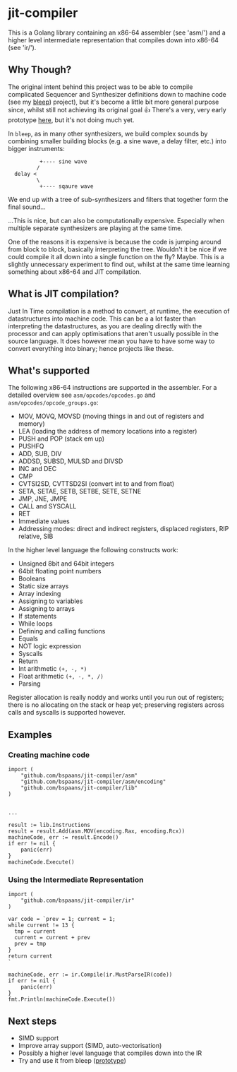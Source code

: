 # jit-compiler

This is a Golang library containing an x86-64 assembler (see 'asm/') and a
higher level intermediate representation that compiles down into x86-64 (see
'ir/').

## Why Though?

The original intent behind this project was to be able to compile complicated
Sequencer and Synthesizer definitions down to machine code (see my [bleep](https://github.com/bspaans/bleep))
project), but it's become a little bit more general purpose since, whilst still 
not achieving its original goal 👍 There's a very, very early prototype [here](https://github.com/bspaans/bleep-jit), 
but it's not doing much yet.


In `bleep`, as in many other synthesizers, we build complex sounds by combining
smaller building blocks (e.g. a sine wave, a delay filter, etc.) into bigger
instruments:

```
          +---- sine wave
         /
  delay <
         \
          +---- sqaure wave

```

We end up with a tree of sub-synthesizers and filters that together form the
final sound...

...This is nice, but can also be computationally expensive. Especially when 
multiple separate synthesizers are playing at the same time.

One of the reasons it is expensive is because the code is jumping around from
block to block, basically interpreting the tree. Wouldn't it be nice if we
could compile it all down into a single function on the fly? Maybe. This is a
slightly unnecessary experiment to find out, whilst at the same time learning
something about x86-64 and JIT compilation.

## What is JIT compilation?

Just In Time compilation is a method to convert, at runtime,  the execution of
datastructures into machine code. This can be a a lot faster than interpreting
the datastructures, as you are dealing directly with the processor and can
apply optimisations that aren't usually possible in the source language. It
does however mean you have to have some way to convert everything into binary;
hence projects like these.

## What's supported

The following x86-64 instructions are supported in the assembler. For a detailed 
overview see `asm/opcodes/opcodes.go` and `asm/opcodes/opcode_groups.go`:

* MOV, MOVQ, MOVSD (moving things in and out of registers and memory)
* LEA (loading the address of memory locations into a register)
* PUSH and POP (stack em up)
* PUSHFQ 
* ADD, SUB, DIV 
* ADDSD, SUBSD, MULSD and DIVSD
* INC and DEC
* CMP
* CVTSI2SD, CVTTSD2SI (convert int to and from float)
* SETA, SETAE, SETB, SETBE, SETE, SETNE
* JMP, JNE, JMPE
* CALL and SYSCALL
* RET 
* Immediate values
* Addressing modes: direct and indirect registers, displaced registers, RIP relative, SIB

In the higher level language the following constructs work:

* Unsigned 8bit and 64bit integers
* 64bit floating point numbers
* Booleans
* Static size arrays
* Array indexing
* Assigning to variables
* Assigning to arrays
* If statements
* While loops
* Defining and calling functions
* Equals
* NOT logic expression
* Syscalls
* Return
* Int arithmetic `(+, -, *)`
* Float arithmetic `(+, -, *, /)`
* Parsing

Register allocation is really noddy and works until you run out of registers;
there is no allocating on the stack or heap yet; preserving registers across
calls and syscalls is supported however.

## Examples

### Creating machine code 

```golang
import (
    "github.com/bspaans/jit-compiler/asm"
    "github.com/bspaans/jit-compiler/asm/encoding"
    "github.com/bspaans/jit-compiler/lib"
)


...

result := lib.Instructions
result = result.Add(asm.MOV(encoding.Rax, encoding.Rcx))
machineCode, err := result.Encode()
if err != nil {
    panic(err)
}
machineCode.Execute()

```

### Using the Intermediate Representation

```golang
import (
    "github.com/bspaans/jit-compiler/ir"
)

var code = `prev = 1; current = 1;
while current != 13 {
  tmp = current
  current = current + prev
  prev = tmp
}
return current
`

machineCode, err := ir.Compile(ir.MustParseIR(code))
if err != nil {
    panic(err)
}
fmt.Println(machineCode.Execute())
```

## Next steps

* SIMD support 
* Improve array support (SIMD, auto-vectorisation)
* Possibly a higher level language that compiles down into the IR
* Try and use it from bleep ([prototype](https://github.com/bspaans/bleep-jit))
